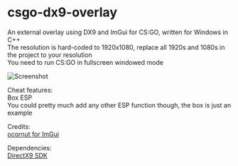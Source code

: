 # csgo-dx9-overlay

An external overlay using DX9 and ImGui for CS:GO, written for Windows in C++ <br>
The resolution is hard-coded to 1920x1080, replace all 1920s and 1080s in the project to your resolution <br>
You need to run CS:GO in fullscreen windowed mode

![Screenshot](screenshot.png)

Cheat features: <br>
Box ESP <br>
You could pretty much add any other ESP function though, the box is just an example

Credits: <br>
[ocornut for ImGui](https://github.com/ocornut/imgui)

Dependencies: <br>
[DirectX9 SDK](https://www.microsoft.com/en-us/download/details.aspx?id=6812)
